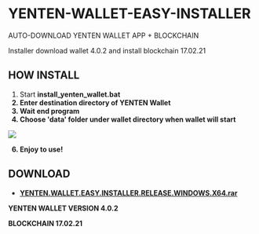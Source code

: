 # YENTEN-WALLET-EASY-INSTALLER
AUTO-DOWNLOAD YENTEN WALLET APP + BLOCKCHAIN

Installer download wallet 4.0.2 and install blockchain 17.02.21

<h2>HOW INSTALL</h2>

1. Start <b>install_yenten_wallet.bat<b>
2. Enter destination directory of YENTEN Wallet
3. Wait end program
4. <b>Choose 'data' folder under wallet directory when wallet will start</b>

<img src=https://i.imgur.com/7JL0gGo.png>
  
6. Enjoy to use!

<h2>DOWNLOAD</h2>

* <a href="https://github.com/ChervyachokMigo/YENTEN-WALLET-EASY-INSTALLER/releases/download/latest/YENTEN.WALLET.EASY.INSTALLER.RELEASE.WINDOWS.X64.rar">YENTEN.WALLET.EASY.INSTALLER.RELEASE.WINDOWS.X64.rar</a>

YENTEN WALLET VERSION 4.0.2

BLOCKCHAIN 17.02.21
